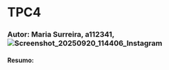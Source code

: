 # TPC4

### Autor: Maria Surreira, a112341,![Screenshot_20250920_114406_Instagram](https://github.com/user-attachments/assets/151788e3-218c-4c92-a633-dc62cbfab866)

#### Resumo:
